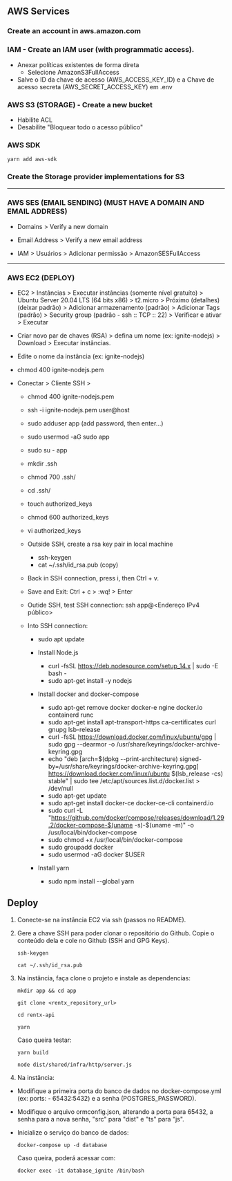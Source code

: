 ## AWS Services

### Create an account in aws.amazon.com

### IAM - Create an IAM user (with programmatic access).
* Anexar políticas existentes de forma direta
    * Selecione AmazonS3FullAccess
* Salve o ID da chave de acesso (AWS_ACCESS_KEY_ID) e a Chave de acesso secreta (AWS_SECRET_ACCESS_KEY) em .env

### AWS S3 (STORAGE) - Create a new bucket
* Habilite ACL
* Desabilite "Bloquear todo o acesso público"

### AWS SDK
```
yarn add aws-sdk
```

### Create the Storage provider implementations for S3

---

### AWS SES (EMAIL SENDING) (MUST HAVE A DOMAIN AND EMAIL ADDRESS)
* Domains > Verify a new domain
* Email Address > Verify a new email address

* IAM > Usuários > Adicionar permissão > AmazonSESFullAccess

---

### AWS EC2 (DEPLOY)
* EC2 > Instâncias > Executar instâncias (somente nível gratuíto) > Ubuntu Server 20.04 LTS (64 bits x86) >
t2.micro > Próximo (detalhes) (deixar padrão) > Adicionar armazenamento (padrão) > Adicionar Tags (padrão) > Security group (padrão - ssh :: TCP :: 22) > Verificar e ativar > Executar
* Criar novo par de chaves (RSA) > defina um nome (ex: ignite-nodejs) > Download > Executar instâncias.
* Edite o nome da instância (ex: ignite-nodejs)

* chmod 400 ignite-nodejs.pem
* Conectar > Cliente SSH > 
    * chmod 400 ignite-nodejs.pem
    * ssh -i ignite-nodejs.pem user@host

    * sudo adduser app (add password, then enter...)
    * sudo usermod -aG sudo app
    * sudo su - app
    * mkdir .ssh
    * chmod 700 .ssh/
    * cd .ssh/
    * touch authorized_keys
    * chmod 600 authorized_keys
    * vi authorized_keys
    
    * Outside SSH, create a rsa key pair in local machine
        - ssh-keygen
        - cat ~/.ssh/id_rsa.pub (copy)

    * Back in SSH connection, press i, then Ctrl + v.
    * Save and Exit: Ctrl + c > :wq! > Enter
    
    * Outide SSH, test SSH connection: ssh app@<Endereço IPv4 público>
    * Into SSH connection:
        * sudo apt update

        * Install Node.js
            * curl -fsSL https://deb.nodesource.com/setup_14.x | sudo -E bash -
            * sudo apt-get install -y nodejs

        * Install docker and docker-compose
            * sudo apt-get remove docker docker-e
ngine docker.io containerd runc
            * sudo apt-get install apt-transport-https ca-certificates curl gnupg lsb-release
            * curl -fsSL https://download.docker.com/linux/ubuntu/gpg | sudo gpg --dearmor -o /usr/share/keyrings/docker-archive-keyring.gpg
            * echo "deb [arch=$(dpkg --print-architecture) signed-by=/usr/share/keyrings/docker-archive-keyring.gpg] https://download.docker.com/linux/ubuntu $(lsb_release -cs) stable" | sudo tee /etc/apt/sources.list.d/docker.list > /dev/null
            * sudo apt-get update
            * sudo apt-get install docker-ce docker-ce-cli containerd.io
            * sudo curl -L "https://github.com/docker/compose/releases/download/1.29.2/docker-compose-$(uname -s)-$(uname -m)" -o /usr/local/bin/docker-compose
            * sudo chmod +x /usr/local/bin/docker-compose
            * sudo groupadd docker
            * sudo usermod -aG docker $USER

        * Install yarn
            * sudo npm install --global yarn

## Deploy

1. Conecte-se na instância EC2 via ssh (passos no README).

2. Gere a chave SSH para poder clonar o repositório do Github. Copie o conteúdo dela e cole no Github (SSH and GPG Keys).
    ```
    ssh-keygen

    cat ~/.ssh/id_rsa.pub
    ```
3. Na instância, faça clone o projeto e instale as dependencias: 
    ```
    mkdir app && cd app

    git clone <rentx_repository_url>

    cd rentx-api

    yarn
    ```

    Caso queira testar:
    ```
    yarn build

    node dist/shared/infra/http/server.js
    ```

4. Na instância:

* Modifique a primeira porta do banco de dados no docker-compose.yml (ex: ports: - 65432:5432) e a senha (POSTGRES_PASSWORD).

* Modifique o arquivo ormconfig.json, alterando a porta para 65432, a senha para a nova senha,
 "src" para "dist" e "ts" para "js".


* Inicialize o serviço do banco de dados:
    ```
    docker-compose up -d database
    ```
    Caso queira, poderá acessar com:
    ```
    docker exec -it database_ignite /bin/bash
    ```